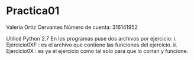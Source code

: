 # Practica01

Valeria Ortiz Cervantes
Número de cuenta: 316141952

Utilicé Python 2.7 
En los programas puse dos archivos por ejercicio:
i. Ejercicio0XF : es el archivo que contiene las funciones
del ejercicio.
ii. Ejercicio0X : es ya el ejercicio como tal solo para 
que lo corran y funcione. 